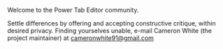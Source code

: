 Welcome to the Power Tab Editor community.

Settle differences by offering and accepting constructive critique, within desired privacy.
Finding yourselves unable, e-mail Cameron White (the project maintainer) at cameronwhite91@gmail.com
